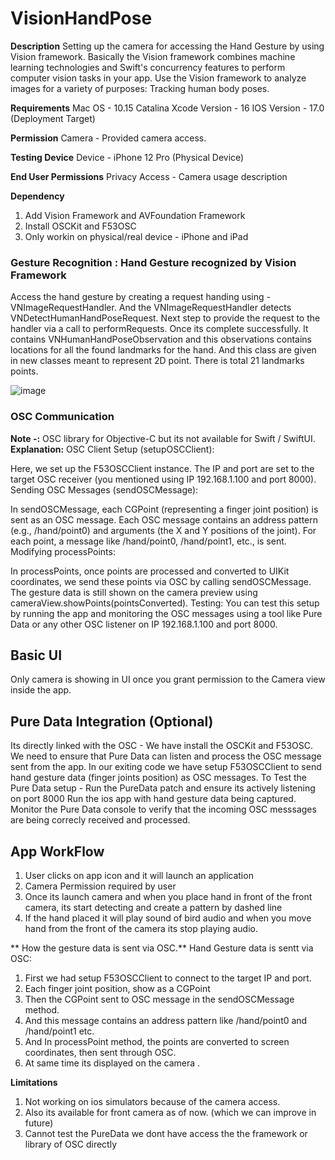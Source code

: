 # VisionHandPose 
**Description**
Setting up the camera for accessing the Hand Gesture by using Vision framework. 
Basically the Vision framework combines machine learning technologies and Swift's concurrency features to perform computer vision tasks in your app. Use the Vision framework to analyze images for a variety of purposes: Tracking human body poses. 

**Requirements**
Mac OS - 10.15 Catalina
Xcode Version - 16
IOS Version - 17.0 (Deployment Target)

**Permission**
Camera - Provided camera access.

**Testing Device**
Device - iPhone 12 Pro (Physical Device)

**End User Permissions**
Privacy Access - Camera usage description

**Dependency**
1. Add Vision Framework and AVFoundation Framework
2. Install OSCKit and F53OSC  
3. Only workin on physical/real device - iPhone and iPad

### Gesture Recognition : Hand Gesture recognized by Vision Framework 
Access the hand gesture by creating a request handing using - VNImageRequestHandler. And the VNImageRequestHandler detects VNDetectHumanHandPoseRequest.
Next step to provide the request to the handler via a call to performRequests. Once its complete successfully. It contains VNHumanHandPoseObservation and this observations contains locations for all the found landmarks for the hand. And this class are given in new classes meant to represent 2D point.
There is total 21 landmarks points.

![image](https://github.com/user-attachments/assets/9993d16f-e2c3-4c2b-93ba-45d62e7c44de)


### OSC Communication ###
**Note -:** OSC library for Objective-C but its not available for Swift / SwiftUI.
**Explanation:**
 OSC Client Setup (setupOSCClient): 
 
 Here, we set up the F53OSCClient instance. The IP and port are set to the target OSC receiver (you mentioned using IP 192.168.1.100 and port 8000).
 Sending OSC Messages (sendOSCMessage):

 In sendOSCMessage, each CGPoint (representing a finger joint position) is sent as an OSC message. Each OSC message contains an address pattern (e.g., /hand/point0) and arguments (the X and Y positions of the joint).
 For each point, a message like /hand/point0, /hand/point1, etc., is sent.
 Modifying processPoints:

 In processPoints, once points are processed and converted to UIKit coordinates, we send these points via OSC by calling sendOSCMessage.
 The gesture data is still shown on the camera preview using cameraView.showPoints(pointsConverted).
 Testing:
 You can test this setup by running the app and monitoring the OSC messages using a tool like Pure Data or any other OSC listener on IP 192.168.1.100 and port 8000.

 ## Basic UI ## 
 Only camera is showing in  UI once you grant permission to the Camera view inside the app.

 ## Pure Data Integration (Optional) ## 
 Its directly linked with the OSC - We have install the OSCKit and F53OSC. 
 We need to ensure that Pure Data can listen and process the OSC message sent from the app.
 In our exiting code we have setup F53OSCClient to send hand gesture data (finger joints position) as OSC messages.
 To Test the Pure Data setup - Run the PureData patch and ensure its actively listening on port 8000
 Run the ios app with hand gesture data being captured.
 Monitor the Pure Data console to verify that the incoming OSC messsages are being correcly received and processed.

 ## App WorkFlow ## 
 1. User clicks on app icon and it will launch an application
 2. Camera Permission required by user
 3. Once its launch camera and when you place hand in front of the front camera, its start detecting and create a pattern by dashed line
 4. If the hand placed it will play sound of bird audio and when you move hand from the front of the camera its stop playing audio. 

** How the gesture data is sent via OSC.**
Hand Gesture data is sentt via OSC:
1. First we had setup F53OSCClient to connect to the target IP and port.
2. Each finger joint position, show as a CGPoint
3. Then the CGPoint sent to OSC message in the sendOSCMessage method.
4. And this message contains an address pattern like /hand/point0 and /hand/point1 etc.
5. And In processPoint method, the points are converted to screen coordinates, then sent through OSC.
6. At same time its displayed on the camera .

 **Limitations**
1. Not working on ios simulators because of the camera access.
2. Also its available for front camera as of now. (which we can improve in future)
3. Cannot test the PureData we dont have access the the framework or library of OSC directly 
